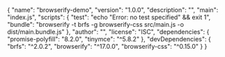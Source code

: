 {
  "name": "browserify-demo",
  "version": "1.0.0",
  "description": "",
  "main": "index.js",
  "scripts": {
    "test": "echo \"Error: no test specified\" && exit 1",
    "bundle": "browserify -t brfs -g browserify-css src/main.js -o dist/main.bundle.js"
  },
  "author": "",
  "license": "ISC",
  "dependencies": {
    "promise-polyfill": "8.2.0",
    "tinymce": "^5.8.2"
  },
  "devDependencies": {
    "brfs": "^2.0.2",
    "browserify": "^17.0.0",
    "browserify-css": "^0.15.0"
  }
}
